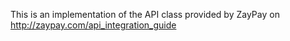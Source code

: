 This is an implementation of the API class provided by ZayPay on http://zaypay.com/api_integration_guide
